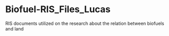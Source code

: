 # Biofuel-RIS_Files_Lucas

RIS documents utilized on the research about the relation between biofuels and land
